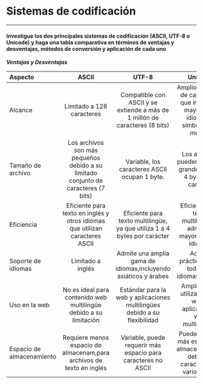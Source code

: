 # Sistemas de codificación
----

#### Investigue los dos principales sistemas de codificación (ASCII, UTF-8 o Unicode) y haga una tabla comparativa en términos de ventajas y desventajas, métodos de conversión y aplicación de cada uno

***Ventajas y Desventajas***


| Aspecto | ASCII | UTF-8 | Unicode |
| :------------ |:---------------:| :---------------:| :-----:|
| Alcance        | Limitado a 128 caracteres | Compatible con ASCII y se extiende a más de 1 millón de caracteres (8 bits) | Amplio conjunto de caracteres que incluye la mayoría de idiomas y símbolos del mundo |
| Tamaño de archivo | Los archivos son más pequeños debido a su limitado conjunto de caracteres (7 bits) | Variable, los caracteres ASCII ocupan 1 byte.| Los archivos pueden ser más grandes de 2 a 4 bytes por carácter |
| Eficiencia  | Eficiente para texto en inglés y otros idiomas que utilizan caracteres ASCII | Eficiente para texto multilingüe, ya que utiliza 1 a 4 bytes por carácter | Eficiente para texto multilingüe y admite la mayoría de los idiomas |
| Soporte de idiomas  | Limitado a inglés | Admite una amplia gama de idiomas,incluyendo asiáticos y árabes | Admite prácticamente todos los idiomas escritos |
| Uso en la web  | No es ideal para contenido web multilingüe debido a su limitación | Estándar para la web y aplicaciones multilingües debido a su flexibilidad | Ampliamente utilizado en la web y aplicaciones web multilingües |
| Espacio de almacenamiento  | Requiere menos espacio de almacenam,para archivos de texto en inglés | Variable, puede requerir más espacio para caracteres no ASCII | Puede requerir más espacio de almacenamiento debido a caracteres de varios bytes |

